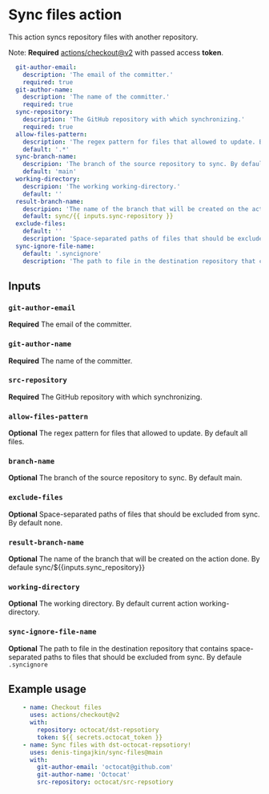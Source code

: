 # Sync files action

This action syncs repository files with another repository.

Note: **Required** [actions/checkout@v2](https://github.com/actions/checkout) with passed access **token**.


```yaml
  git-author-email:
    description: 'The email of the committer.'
    required: true
  git-author-name:
    description: 'The name of the committer.'
    required: true
  sync-repository:
    description: 'The GitHub repository with which synchronizing.'
    required: true
  allow-files-pattern:
    description: 'The regex pattern for files that allowed to update. By default all files.'
    default: '.*'
  sync-branch-name:
    descripion: 'The branch of the source repository to sync. By default master.'
    default: 'main'
  working-directory:
    descripion: 'The working working-directory.'
    default: ''
  result-branch-name:
    descripion: 'The name of the branch that will be created on the action done.'
    default: sync/{{ inputs.sync-repository }}
  exclude-files:
    default: ''
    description: 'Space-separated paths of files that should be excluded from sync.'
  sync-ignore-file-name:
    default: '.syncignore'
    description: 'The path to file in the destination repository that contains space-separated paths to files that should be excluded from sync.'
```

## Inputs

### `git-author-email`

**Required** The email of the committer.

### `git-author-name`

**Required** The name of the committer.

### `src-repository`

**Required** The GitHub repository with which synchronizing.

### `allow-files-pattern`

**Optional** The regex pattern for files that allowed to update. By default all files.

### `branch-name`

**Optional** The branch of the source repository to sync. By default main.

### `exclude-files`

**Optional** Space-separated paths of files that should be excluded from sync. By default none.

### `result-branch-name`

**Optional** The name of the branch that will be created on the action done. By defaule sync/${{inputs.sync_repository}}

### `working-directory`

**Optional** The working directory. By default current action working-directory.

### `sync-ignore-file-name`

**Optional** The path to file in the destination repository that contains space-separated paths to files that should be excluded from sync. By defaule `.syncignore`

## Example usage
```yaml
    - name: Checkout files
      uses: actions/checkout@v2
      with:
        repository: octocat/dst-repsotiory
        token: ${{ secrets.octocat_token }}
    - name: Sync files with dst-octocat-repsotiory!
      uses: denis-tingajkin/sync-files@main
      with:
        git-author-email: 'octocat@github.com'
        git-author-name: 'Octocat'
        src-repository: octocat/src-repsotiory
 ```

